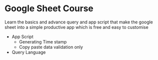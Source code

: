 # Google Sheet Course
Learn the basics and advance query and app script that make the google sheet into a simple productive app which is free and easy to customise

- App Script
	- Generating Time stamp
	- Copy paste data validation only
- Query Language
